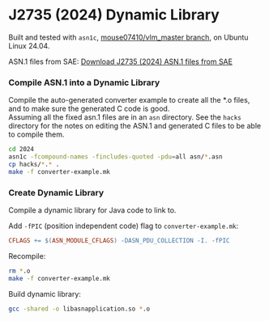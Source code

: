 # J2735 (2024) Dynamic Library

Built and tested with `asn1c`, [mouse07410/vlm_master branch](https://github.com/mouse07410/asn1c), on Ubuntu Linux 24.04.

ASN.1 files from SAE: [Download J2735 (2024) ASN.1 files from SAE](https://www.sae.org/standards/content/j2735set_202409/)

### Compile ASN.1 into a Dynamic Library

Compile the auto-generated converter example to create all the *.o files, and to make sure the generated C code is good.  
Assuming all the fixed asn.1 files are in an `asn` directory.  See the `hacks` directory for the notes on editing the 
ASN.1 and generated C files to be able to compile them.
```bash
cd 2024
asn1c -fcompound-names -fincludes-quoted -pdu=all asn/*.asn
cp hacks/*.* .
make -f converter-example.mk
```

### Create Dynamic Library
Compile a dynamic library for Java code to link to.

Add `-fPIC` (position independent code) flag to `converter-example.mk`:
```makefile
CFLAGS += $(ASN_MODULE_CFLAGS) -DASN_PDU_COLLECTION -I. -fPIC
```
Recompile:
```bash
rm *.o
make -f converter-example.mk
```
Build dynamic library:
```bash
gcc -shared -o libasnapplication.so *.o
```



